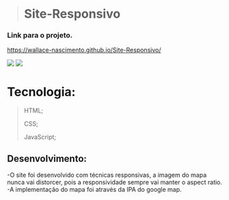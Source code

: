 
> 
>#  Site-Responsivo
>
### Link para o projeto.
https://wallace-nascimento.github.io/Site-Responsivo/

<div>
 <img src="https://user-images.githubusercontent.com/87508400/151845239-50141e15-04ae-472a-839e-d2f78b8e0bc8.JPG"/>
<img src="https://user-images.githubusercontent.com/87508400/151845245-e6185945-182b-48b9-8a57-8b339d189970.JPG"/>
</div>

# Tecnologia:

> HTML; <br/> 
> 
> CSS; <br/>
> 
> JavaScript;



 ## Desenvolvimento:
-O site foi desenvolvido com técnicas responsivas, a imagem do mapa nunca vai distorcer, pois a responsividade sempre vai manter o aspect ratio.
-A implementação do mapa foi através da IPA do google map.


